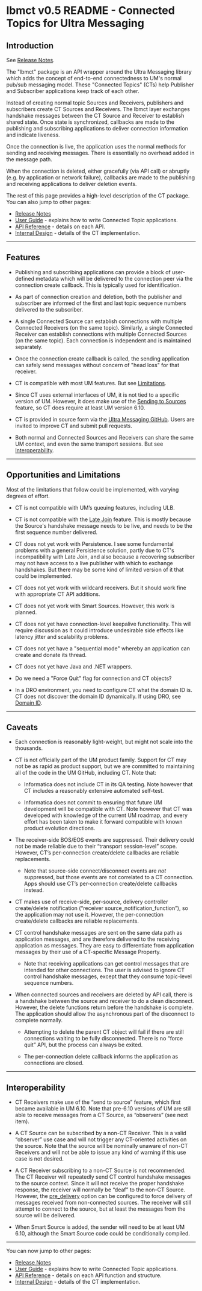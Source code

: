 # lbmct v0.5 README - Connected Topics for Ultra Messaging

## Introduction

See [Release Notes](doc/Release_notes.md).

The "lbmct" package is an API wrapper around the Ultra Messaging library which
adds the concept of end-to-end connectedness to UM's normal pub/sub messaging
model.
These "Connected Topics" (CTs) help Publisher and Subscriber applications
keep track of each other.

Instead of creating normal topic Sources and Receivers,
publishers and subscribers create CT Sources and Receivers.
The lbmct layer exchanges handshake messages between the CT Source and
Receiver to establish shared state.
Once state is synchronized, callbacks are made to the publishing and subscribing
applications to deliver connection information and indicate liveness.

Once the connection is live, the application uses the normal methods for
sending and receiving messages.
There is essentially no overhead added in the message path.

When the connection is deleted, either gracefully (via API call) or
abruptly (e.g. by application or network failure),
callbacks are made to the publishing and receiving applications to
deliver deletion events.

The rest of this page provides a high-level description of the CT package.
You can also jump to other pages:
* [Release Notes](doc/Release_notes.md)
* [User Guide](doc/Userguide.md) - explains how to write Connected
Topic applications.
* [API Reference](doc/API.md) - details on each API.
* [Internal Design](doc/Internal_Design.md) - details of the CT implementation.

---

## Features

* Publishing and subscribing applications can provide a block of user-defined
metadata which will be delivered to the connection peer via the connection
create callback.  This is typically used for identification.

* As part of connection creation and deletion, both the publisher and
subscriber are informed of the first and last topic sequence numbers
delivered to the subscriber.

* A single Connected Source can establish connections with
multiple Connected Receivers (on the same topic).
Similarly, a single Connected Receiver can establish connections with
multiple Connected Sources (on the same topic).
Each connection is independent and is maintained separately.

* Once the connection create callback is called, the sending application
can safely send messages without concern of "head loss" for that receiver.

* CT is compatible with most UM features.
But see [Limitations](#limitations).

* Since CT uses external interfaces of UM, it is not tied to a specific
version of UM.
However, it does make use of the [Sending to Sources](https://ultramessaging.github.io/currdoc/doc/Design/umfeatures.html#sendingtosources) feature,
so CT does require at least UM version 6.10.

* CT is provided in source form via the
[Ultra Messaging GitHub](https://github.com/UltraMessaging).
Users are invited to improve CT and submit pull requests.

* Both normal and Connected Sources and Receivers can share the same
UM context, and even the same transport sessions.
But see [Interoperability](#interoperability).

---

## Opportunities and Limitations

Most of the limitations that follow could be implemented,
with varying degrees of effort.

* CT is not compatible with UM’s queuing features, including ULB.

* CT is not compatible with the
[Late Join](https://ultramessaging.github.io/currdoc/doc/Design/fundamentalconcepts.html#latejoin)
feature.
This is mostly because the Source's handshake message needs to be live,
and needs to be the first sequence number delivered.

* CT does not yet work with Persistence.
I see some fundamental problems with a general Persistence solution,
partly due to CT's incompatibility with Late Join, and also because
a recovering subscriber may not have access to a live publisher with which
to exchange handshakes.
But there may be some kind of limited version of it that could be implemented.

* CT does not yet work with wildcard receivers.
But it should work fine with appropriate CT API additions.

* CT does not yet work with Smart Sources.
However, this work is planned.

* CT does not yet have connection-level keepalive functionality.
This will require discussion as it could introduce undesirable side effects
like latency jitter and scalability problems.

* CT does not yet have a "sequential mode" whereby an application can
create and donate its thread.

* CT does not yet have Java and .NET wrappers.

* Do we need a "Force Quit" flag for connection and CT objects?

* In a DRO environment, you need to configure CT what the domain ID is.
CT does not discover the domain ID dynamically.
If using DRO, see [Domain ID](doc/Domain_ID.md).

---

## Caveats

* Each connection is reasonably light-weight, but might not scale into
the thousands.

* CT is not officially part of the UM product family.
Support for CT may not be as rapid as product support,
but we are committed to maintaining all of the code in the UM GitHub,
including CT.
Note that:

   * Informatica does not include CT in its QA testing.
Note however that CT includes a reasonably extensive automated self-test.

   * Informatica does not commit to ensuring that future UM development will
be compatible with CT.
Note however that CT was developed with knowledge of the current UM roadmap,
and every effort has been taken to make it forward compatible with known
product evolution directions.

* The receiver-side BOS/EOS events are suppressed.
Their delivery could not be made reliable due to their
“transport session-level” scope.
However, CT’s per-connection create/delete callbacks are reliable
replacements.

   * Note that source-side connect/disconnect events are *not* suppressed,
but those events are not correlated to a CT connection.
Apps should use CT’s per-connection create/delete callbacks instead.

* CT makes use of receive-side, per-source, delivery controller create/delete
notification (“receiver source_notification_function”),
so the application may not use it.
However, the per-connection create/delete callbacks are reliable replacements.

* CT control handshake messages are sent on the same data path as application
messages, and are therefore delivered to the receiving application as messages.
They are easy to differentiate from application messages by their use of a
CT-specific Message Property.

   * Note that receiving applications can get control messages that are
intended for other connections.
The user is advised to ignore CT control handshake messages,
except that they consume topic-level sequence numbers.

* When connected sources and receivers are deleted by API call,
there is a handshake between the source and receiver to do a clean disconnect.
However, the delete functions return before the handshake is complete.
The application should allow the asynchronous part of the disconnect to
complete normally.

   * Attempting to delete the parent CT object will fail if there are still
connections waiting to be fully disconnected.
There is no “force quit” API, but the process can always be exited.

   * The per-connection delete callback informs the application as
connections are closed.

---

## Interoperability

* CT Receivers make use of the “send to source” feature,
which first became available in UM 6.10.
Note that pre-6.10 versions of UM are still able to receive messages from
a CT Source, as “observers” (see next item).

* A CT Source can be subscribed by a non-CT Receiver.
This is a valid “observer” use case and will not trigger any CT-oriented
activities on the source.
Note that the source will be nominally unaware of non-CT Receivers and will
not be able to issue any kind of warning if this use case is not desired.

* A CT Receiver subscribing to a non-CT Source is not recommended.
The CT Receiver will repeatedly send CT control handshake messages to the
source context.
Since it will not receive the proper handshake response,
the receiver will normally be “deaf” to the non-CT Source.
However, the [pre_delivery](doc/API.md#lbmct_config_tpre_delivery) option can
be configured to force delivery of messages received from non-connected sources.
The receiver will still attempt to connect to the source, but at least
the messages from the source will be delivered.

* When Smart Source is added, the sender will need to be at least UM 6.10,
although the Smart Source code could be conditionally compiled.

---

You can now jump to other pages:
* [Release Notes](doc/Release_notes.md)
* [User Guide](doc/Userguide.md) - explains how to write Connected
Topic applications.
* [API Reference](doc/API.md) - details on each API function and structure.
* [Internal Design](doc/Internal_Design.md) - details of the CT implementation.
